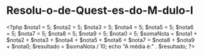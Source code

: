 # Resolu-o-de-Quest-es-do-M-dulo-I
&lt;?php  $nota1 = 5; $nota2 = 5; $nota3 = 5; $nota4 = 5; $nota5 = 5; $nota6 = 5; $nota7 = 5; $nota8 = 5; $nota9 = 5; $nota0 = 5;   $somaNota = $nota1 + $nota2 + $nota3 + $nota4 + $nota5 + $nota6 + $nota7 + $nota8 + $nota9 + $nota0; $resultado = $somaNota / 10;   echo  "A média é:" . $resultado;  ?>
